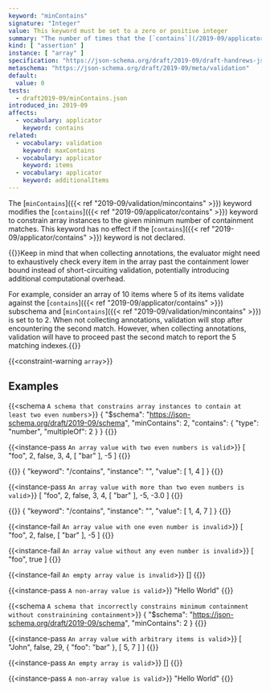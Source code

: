 ```yaml
---
keyword: "minContains"
signature: "Integer"
value: This keyword must be set to a zero or positive integer
summary: "The number of times that the [`contains`](/2019-09/applicator/contains) keyword (if set) successfully validates against the instance must be greater than or equal to the given integer."
kind: [ "assertion" ]
instance: [ "array" ]
specification: "https://json-schema.org/draft/2019-09/draft-handrews-json-schema-validation-02#rfc.section.6.4.5"
metaschema: "https://json-schema.org/draft/2019-09/meta/validation"
default:
  value: 0
tests:
  - draft2019-09/minContains.json
introduced_in: 2019-09
affects:
  - vocabulary: applicator
    keyword: contains
related:
  - vocabulary: validation
    keyword: maxContains
  - vocabulary: applicator
    keyword: items
  - vocabulary: applicator
    keyword: additionalItems
---
```


The [`minContains`]({{< ref "2019-09/validation/mincontains" >}}) keyword
modifies the [`contains`]({{< ref "2019-09/applicator/contains" >}}) keyword to
constrain array instances to the given minimum number of containment matches.
This keyword has no effect if the [`contains`]({{< ref
"2019-09/applicator/contains" >}}) keyword is not declared.

{{<common-pitfall>}}Keep in mind that when collecting annotations, the
evaluator might need to exhaustively check every item in the array past the
containment lower bound instead of short-circuiting validation, potentially
introducing additional computational overhead.

For example, consider an array of 10 items where 5 of its items validate
against the [`contains`]({{< ref "2019-09/applicator/contains" >}}) subschema
and [`minContains`]({{< ref "2019-09/validation/mincontains" >}}) is set to to
2. When not collecting annotations, validation will stop after encountering the
second match. However, when collecting annotations, validation will have to
proceed past the second match to report the 5 matching
indexes.{{</common-pitfall>}}

{{<constraint-warning `array`>}}

## Examples

{{<schema `A schema that constrains array instances to contain at least two even numbers`>}}
{
  "$schema": "https://json-schema.org/draft/2019-09/schema",
  "minContains": 2,
  "contains": {
    "type": "number",
    "multipleOf": 2
  }
}
{{</schema>}}

{{<instance-pass `An array value with two even numbers is valid`>}}
[ "foo", 2, false, 3, 4, [ "bar" ], -5 ]
{{</instance-pass>}}

{{<instance-annotation>}}
{ "keyword": "/contains", "instance": "", "value": [ 1, 4 ] }
{{</instance-annotation>}}

{{<instance-pass `An array value with more than two even numbers is valid`>}}
[ "foo", 2, false, 3, 4, [ "bar" ], -5, -3.0 ]
{{</instance-pass>}}

{{<instance-annotation>}}
{ "keyword": "/contains", "instance": "", "value": [ 1, 4, 7 ] }
{{</instance-annotation>}}

{{<instance-fail `An array value with one even number is invalid`>}}
[ "foo", 2, false, [ "bar" ], -5 ]
{{</instance-fail>}}

{{<instance-fail `An array value without any even number is invalid`>}}
[ "foo", true ]
{{</instance-fail>}}

{{<instance-fail `An empty array value is invalid`>}}
[]
{{</instance-fail>}}

{{<instance-pass `A non-array value is valid`>}}
"Hello World"
{{</instance-pass>}}

{{<schema `A schema that incorrectly constrains minimum containment without constrainining containment`>}}
{
  "$schema": "https://json-schema.org/draft/2019-09/schema",
  "minContains": 2
}
{{</schema>}}

{{<instance-pass `An array value with arbitrary items is valid`>}}
[ "John", false, 29, { "foo": "bar" }, [ 5, 7 ] ]
{{</instance-pass>}}

{{<instance-pass `An empty array is valid`>}}
[]
{{</instance-pass>}}

{{<instance-pass `A non-array value is valid`>}}
"Hello World"
{{</instance-pass>}}
